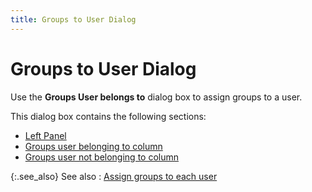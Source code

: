 ```yaml
---
title: Groups to User Dialog
---
```


# Groups to User Dialog


Use the **Groups User belongs to**  dialog box to assign groups to a user.


This dialog box contains the following sections:

- [Left  Panel]({{site.sc_baseurl}}/misc/left_panel_groups_to_user_dialog_box.html)
- [Groups  user belonging to column]({{site.sc_baseurl}}/misc/groups_user_belonging_to_column_groups_to_user_dialog_box.html)
- [Groups  user not belonging to column]({{site.sc_baseurl}}/misc/groups_user_not_belonging_to_column_groups_to_user_dialog_box.html)



{:.see_also}
See also
: [Assign  groups to each user]({{site.sc_baseurl}}/misc/assign_groups_to_each_user.html)
